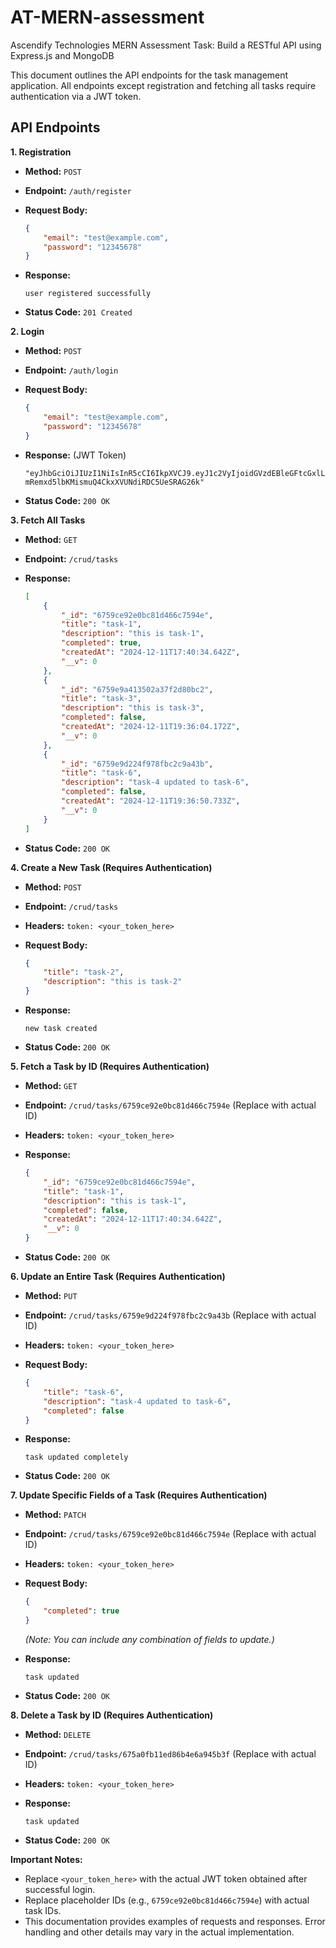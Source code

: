 # AT-MERN-assessment

Ascendify Technologies MERN Assessment Task: Build a RESTful API using Express.js and MongoDB

This document outlines the API endpoints for the task management application. All endpoints except registration and fetching all tasks require authentication via a JWT token.

## API Endpoints

**1. Registration**

*   **Method:** `POST`
*   **Endpoint:** `/auth/register`
*   **Request Body:**

    ```json
    {
        "email": "test@example.com",
        "password": "12345678"
    }
    ```

*   **Response:**

    ```
    user registered successfully
    ```

*   **Status Code:** `201 Created`

**2. Login**

*   **Method:** `POST`
*   **Endpoint:** `/auth/login`
*   **Request Body:**

    ```json
    {
        "email": "test@example.com",
        "password": "12345678"
    }
    ```

*   **Response:** (JWT Token)

    ```
    "eyJhbGciOiJIUzI1NiIsInR5cCI6IkpXVCJ9.eyJ1c2VyIjoidGVzdEBleGFtcGxlLmNvbSIsImlhdCI6MTczMzk1OTg5NiwiZXhwIjoxNzMzOTYwNDk2fQ.6GN-mRemxd5lbKMismuQ4CkxXVUNdiRDC5UeSRAG26k"
    ```

*   **Status Code:** `200 OK`

**3. Fetch All Tasks**

*   **Method:** `GET`
*   **Endpoint:** `/crud/tasks`
*   **Response:**

    ```json
    [
        {
            "_id": "6759ce92e0bc81d466c7594e",
            "title": "task-1",
            "description": "this is task-1",
            "completed": true,
            "createdAt": "2024-12-11T17:40:34.642Z",
            "__v": 0
        },
        {
            "_id": "6759e9a413502a37f2d80bc2",
            "title": "task-3",
            "description": "this is task-3",
            "completed": false,
            "createdAt": "2024-12-11T19:36:04.172Z",
            "__v": 0
        },
        {
            "_id": "6759e9d224f978fbc2c9a43b",
            "title": "task-6",
            "description": "task-4 updated to task-6",
            "completed": false,
            "createdAt": "2024-12-11T19:36:50.733Z",
            "__v": 0
        }
    ]
    ```

*   **Status Code:** `200 OK`

**4. Create a New Task (Requires Authentication)**

*   **Method:** `POST`
*   **Endpoint:** `/crud/tasks`
*   **Headers:** `token: <your_token_here>`
*   **Request Body:**

    ```json
    {
        "title": "task-2",
        "description": "this is task-2"
    }
    ```

*   **Response:**

    ```
    new task created
    ```

*   **Status Code:** `200 OK`

**5. Fetch a Task by ID (Requires Authentication)**

*   **Method:** `GET`
*   **Endpoint:** `/crud/tasks/6759ce92e0bc81d466c7594e` (Replace with actual ID)
*   **Headers:** `token: <your_token_here>`
*   **Response:**

    ```json
    {
        "_id": "6759ce92e0bc81d466c7594e",
        "title": "task-1",
        "description": "this is task-1",
        "completed": false,
        "createdAt": "2024-12-11T17:40:34.642Z",
        "__v": 0
    }
    ```

*   **Status Code:** `200 OK`

**6. Update an Entire Task (Requires Authentication)**

*   **Method:** `PUT`
*   **Endpoint:** `/crud/tasks/6759e9d224f978fbc2c9a43b` (Replace with actual ID)
*   **Headers:** `token: <your_token_here>`
*   **Request Body:**

    ```json
    {
        "title": "task-6",
        "description": "task-4 updated to task-6",
        "completed": false
    }
    ```

*   **Response:**

    ```
    task updated completely
    ```

*   **Status Code:** `200 OK`

**7. Update Specific Fields of a Task (Requires Authentication)**

*   **Method:** `PATCH`
*   **Endpoint:** `/crud/tasks/6759ce92e0bc81d466c7594e` (Replace with actual ID)
*   **Headers:** `token: <your_token_here>`
*   **Request Body:**

    ```json
    {
        "completed": true
    }
    ```

    *(Note: You can include any combination of fields to update.)*

*   **Response:**

    ```
    task updated
    ```

*   **Status Code:** `200 OK`

**8. Delete a Task by ID (Requires Authentication)**

*   **Method:** `DELETE`
*   **Endpoint:** `/crud/tasks/675a0fb11ed86b4e6a945b3f` (Replace with actual ID)
*   **Headers:** `token: <your_token_here>`
*   **Response:**

    ```
    task updated
    ```

*   **Status Code:** `200 OK`

**Important Notes:**

*   Replace `<your_token_here>` with the actual JWT token obtained after successful login.
*   Replace placeholder IDs (e.g., `6759ce92e0bc81d466c7594e`) with actual task IDs.
*   This documentation provides examples of requests and responses. Error handling and other details may vary in the actual implementation.